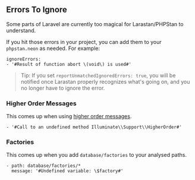 ## Errors To Ignore

Some parts of Laravel are currently too magical for Larastan/PHPStan to understand.

If you hit those errors in your project, you can add them to your `phpstan.neon` as needed.
For example:

```neon
ignoreErrors:
- '#Result of function abort \(void\) is used#'
```

> Tip: If you set `reportUnmatchedIgnoredErrors: true`, you will be notified once Larastan
> properly recognizes what's going on, and you no longer have to ignore the error.

### Higher Order Messages

This comes up when using [higher order messages](https://laravel.com/docs/collections#higher-order-messages). 

```neon
- '#Call to an undefined method Illuminate\\Support\\HigherOrder#'
```

### Factories

This comes up when you add `database/factories` to your analysed paths.

```neon
- path: database/factories/*
  message: '#Undefined variable: \$factory#'
```
